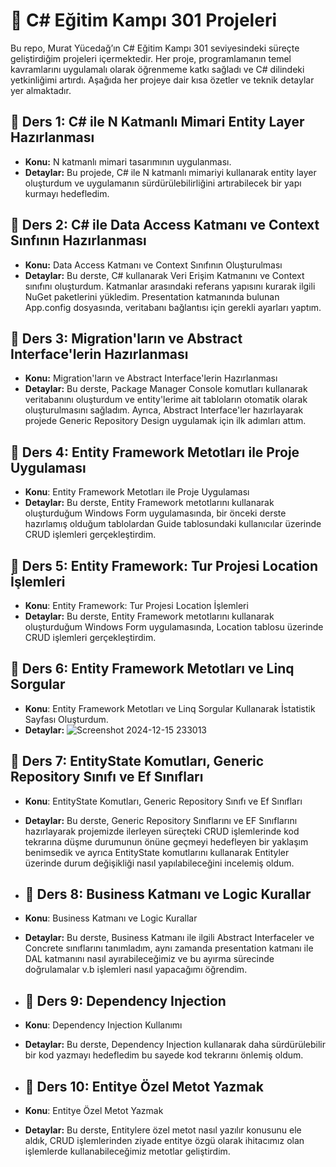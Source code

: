 # 🎯 C# Eğitim Kampı 301 Projeleri

Bu repo, Murat Yücedağ’ın C# Eğitim Kampı 301 seviyesindeki süreçte geliştirdiğim projeleri içermektedir. Her proje, programlamanın temel kavramlarını uygulamalı olarak öğrenmeme katkı sağladı ve C# dilindeki yetkinliğimi artırdı. Aşağıda her projeye dair kısa özetler ve teknik detaylar yer almaktadır.

## 🎉 Ders 1: C# ile N Katmanlı Mimari Entity Layer Hazırlanması
- **Konu:** N katmanlı mimari tasarımının uygulanması.
- **Detaylar:** Bu projede, C# ile N katmanlı mimariyi kullanarak entity layer oluşturdum ve uygulamanın sürdürülebilirliğini artırabilecek bir yapı kurmayı hedefledim.

## 🎉 Ders 2: C# ile Data Access Katmanı ve Context Sınfının Hazırlanması
- **Konu:** Data Access Katmanı ve Context Sınıfının Oluşturulması
- **Detaylar:** Bu derste, C# kullanarak Veri Erişim Katmanını ve Context sınıfını oluşturdum. Katmanlar arasındaki referans yapısını kurarak ilgili NuGet paketlerini yükledim.
Presentation katmanında bulunan App.config dosyasında, veritabanı bağlantısı için gerekli ayarları yaptım.

## 🎉 Ders 3: Migration'ların ve Abstract Interface'lerin Hazırlanması
- **Konu:** Migration'ların ve Abstract Interface'lerin Hazırlanması
- **Detaylar:** Bu derste, Package Manager Console komutları kullanarak veritabanını oluşturdum ve entity'lerime ait tabloların otomatik olarak oluşturulmasını sağladım. Ayrıca, Abstract Interface'ler hazırlayarak projede Generic Repository Design uygulamak için ilk adımları attım.

## 🎉 Ders 4: Entity Framework Metotları ile Proje Uygulaması
- **Konu**: Entity Framework Metotları ile Proje Uygulaması
- **Detaylar:** Bu derste, Entity Framework metotlarını kullanarak oluşturduğum Windows Form uygulamasında, bir önceki derste hazırlamış olduğum tablolardan Guide tablosundaki kullanıcılar üzerinde CRUD işlemleri gerçekleştirdim.

## 🎉 Ders 5: Entity Framework: Tur Projesi Location İşlemleri
- **Konu**: Entity Framework: Tur Projesi Location İşlemleri
- **Detaylar:** Bu derste, Entity Framework metotlarını kullanarak oluşturduğum Windows Form uygulamasında, Location tablosu üzerinde CRUD işlemleri gerçekleştirdim.

## 🎉 Ders 6: Entity Framework Metotları ve Linq Sorgular
- **Konu**: Entity Framework Metotları ve Linq Sorgular Kullanarak İstatistik Sayfası Oluşturdum.
- **Detaylar:** ![Screenshot 2024-12-15 233013](https://github.com/user-attachments/assets/3a5f8eef-ff11-4cc6-91b3-2ae704f6171d)

## 🎉 Ders 7: EntityState Komutları, Generic Repository Sınıfı ve Ef Sınıfları
- **Konu**: EntityState Komutları, Generic Repository Sınıfı ve Ef Sınıfları
- **Detaylar:** Bu derste, Generic Repository Sınıflarını ve EF Sınıflarını hazırlayarak projemizde ilerleyen süreçteki CRUD işlemlerinde kod tekrarına düşme durumunun önüne geçmeyi hedefleyen bir yaklaşım benimsedik ve ayrıca EntityState komutlarını kullanarak Entityler üzerinde durum değişikliği nasıl yapılabileceğini incelemiş oldum.

- ## 🎉 Ders 8: Business Katmanı ve Logic Kurallar
- **Konu**: Business Katmanı ve Logic Kurallar
- **Detaylar:** Bu derste, Business Katmanı ile ilgili Abstract Interfaceler ve Concrete sınıflarını tanımladım, aynı zamanda presentation katmanı ile DAL katmanını nasıl ayırabileceğimiz ve bu ayırma sürecinde doğrulamalar v.b işlemleri nasıl yapacağımı öğrendim.

- ## 🎉 Ders 9: Dependency Injection
- **Konu**: Dependency Injection Kullanımı
- **Detaylar:** Bu derste, Dependency Injection kullanarak daha sürdürülebilir bir kod yazmayı hedefledim bu sayede kod tekrarını önlemiş oldum.

- ## 🎉 Ders 10: Entitye Özel Metot Yazmak
- **Konu**: Entitye Özel Metot Yazmak
- **Detaylar:** Bu derste, Entitylere özel metot nasıl yazılır konusunu ele aldık, CRUD işlemlerinden ziyade entitye özgü olarak ihitacımız olan işlemlerde kullanabileceğimiz metotlar geliştirdim.


